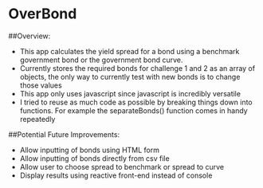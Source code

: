 # OverBond

##Overview:

- This app calculates the yield spread for a bond using a benchmark government bond or the government bond curve.
- Currently stores the required bonds for challenge 1 and 2 as an array of objects, the only way to currently test with new bonds is to change those values
- This app only uses javascript since javascript is incredibly versatile
- I tried to reuse as much code as possible by breaking things down into functions. For example the separateBonds() function comes in handy repeatedly

##Potential Future Improvements:

- Allow inputting of bonds using HTML form
- Allow inputting of bonds directly from csv file
- Allow user to choose spread to benchmark or spread to curve
- Display results using reactive front-end instead of console
